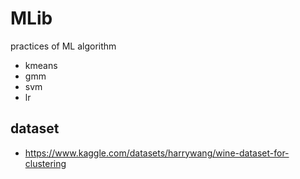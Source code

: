 # MLib
practices of ML algorithm
- kmeans
- gmm
- svm
- lr
## dataset
- https://www.kaggle.com/datasets/harrywang/wine-dataset-for-clustering

